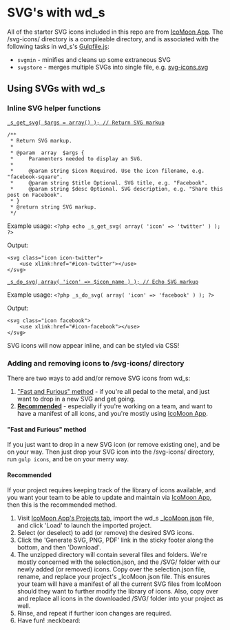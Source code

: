 # SVG's with wd_s

All of the starter SVG icons included in this repo are from [IcoMoon App](https://icomoon.io/app/). The /svg-icons/ directory is a compileable directory, and is associated with the following tasks in wd_s's [Gulpfile.js](../../blob/master/Gulpfile.js):

* `svgmin` - minifies and cleans up some extraneous SVG
* `svgstore` - merges multiple SVGs into single file, e.g. [svg-icons.svg](../blob/master/images/svg-icons.svg)

## Using SVGs with wd_s

### Inline SVG helper functions

[`_s_get_svg( $args = array() ); // Return SVG markup`](../../blob/master/inc/template-tags.php#L125)
```
/**
 * Return SVG markup.
 *
 * @param  array  $args {
 *     Paramenters needed to display an SVG.
 *
 *     @param string $icon Required. Use the icon filename, e.g. "facebook-square".
 *     @param string $title Optional. SVG title, e.g. "Facebook".
 *     @param string $desc Optional. SVG description, e.g. "Share this post on Facebook".
 * }
 * @return string SVG markup.
 */
```

Example usage:
`<?php echo _s_get_svg( array( 'icon' => 'twitter' ) ); ?>`

Output:
```
<svg class="icon icon-twitter">
    <use xlink:href="#icon-twitter"></use>
</svg>
```
[`_s_do_svg( array( 'icon' => $icon_name ) ); // Echo SVG markup`](../blob/master/inc/template-tags.php#L139)

Example usage:
`<?php _s_do_svg( array( 'icon' => 'facebook' ) ); ?>`

Output:
```
<svg class="icon facebook">
    <use xlink:href="#icon-facebook"></use>
</svg>
```

SVG icons will now appear inline, and can be styled via CSS!

### Adding and removing icons to /svg-icons/ directory
There are two ways to add and/or remove SVG icons from wd_s:

1. ["Fast and Furious" method](#fast-and-furious) - if you're all pedal to the metal, and just want to drop in a new SVG and get going.
2. [**Recommended**](#recommended) - especially if you're working on a team, and want to have a manifest of all icons, and you're mostly using [IcoMoon App](https://icomoon.io/app/).

#### "Fast and Furious" method
If you just want to drop in a new SVG icon (or remove existing one), and be on your way. Then just drop your SVG icon into the /svg-icons/ directory, run `gulp icons`, and be on your merry way.

#### Recommended
If your project requires keeping track of the library of icons available, and you want your team to be able to update and maintain via [IcoMoon App](https://icomoon.io/app/), then this is the recommended method.

1. Visit [IcoMoon App's Projects tab](https://icomoon.io/app/#/projects), import the wd_s [_IcoMoon.json](_IcoMoon.json) file, and click 'Load' to launch the imported project.
2. Select (or deselect) to add (or remove) the desired SVG icons.
3. Click the 'Generate SVG, PNG, PDF' link in the sticky footer along the bottom, and then 'Download'.
4. The unzipped directory will contain several files and folders. We're mostly concerned with the selection.json, and the /SVG/ folder with our newly added (or removed) icons. Copy over the selection.json file, rename, and replace your project's _IcoMoon.json file. This ensures your team will have a manifest of all the current SVG files from IcoMoon should they want to further modify the library of icons. Also, copy over and replace all icons in the downloaded /SVG/ folder into your project as well.
5. Rinse, and repeat if further icon changes are required.
6. Have fun! :neckbeard:
